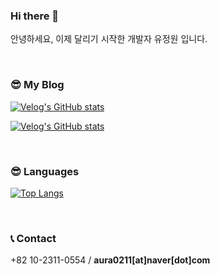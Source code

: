 ### Hi there 👋

안녕하세요, 이제 달리기 시작한 개발자 유정원 입니다.

<br>

### 😎 My Blog

[![Velog's GitHub stats](https://velog-readme-stats.vercel.app/api/badge?name=oceanyu)](https://velog.io/@oceanyu/posts) <p>
[![Velog's GitHub stats](https://velog-readme-stats.vercel.app/api/list?name=oceanyu)](https://velog.io/@oceanyu/posts) 

<br>

### 😎 Languages

[![Top Langs](https://github-readme-stats.vercel.app/api/top-langs/?username=deepoceanvibe)](https://github.com/anuraghazra/github-readme-stats)

<br>

### 📞 Contact

+82 10-2311-0554 / <b>aura0211[at]naver[dot]com</b>
